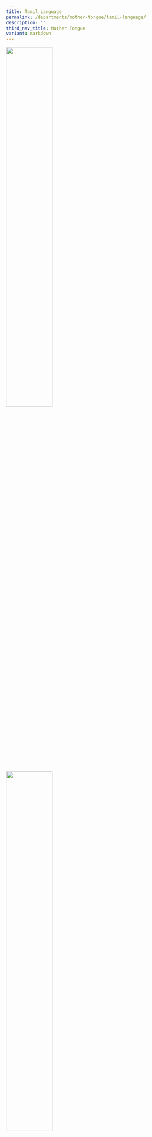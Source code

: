```yaml
---
title: Tamil Language
permalink: /departments/mother-tongue/tamil-language/
description: ""
third_nav_title: Mother Tongue
variant: markdown
---
```

<p><img src="/images/2024%20Photos/TL%20Webpage/TL_IMG_4844.jpg" style="width:50%"></p>
<p><img src="/images/2024%20Photos/TL%20Webpage/TL_20230712_130108__1_.jpg" style="width:50%"></p>
<img src="/images/2024%20Photos/TL%20Webpage/TL_imgTamil_1.jpg">

‘யாமறிந்த மொழிகளிலே தமிழ்மொழிபோல்
 இனிதாவ தெங்குங் காணோம்’  
          **- மகாகவி சுப்பிரமணிய பாரதியார்**


“The ancient Tamil language is a window into our glorious past and a source of
 inspiration for the future.” – **Subramania Bharathi**

“In the sweetness of our Tamil language, there is beauty and grace.” – **Bharathidasan**


<p><strong>Department:&nbsp;</strong>Tamil Unit (Mother Tongue Department)<br><strong>Vision:&nbsp;</strong>Every child is able to use the Tamil language effectively.<br><strong>Mission:&nbsp;</strong>To nurture passion and love for the Tamil language and the Tamil culture in our students.</p>


<p><strong>Tamil Language Fortnight</strong></p>

Tamil Language Fortnight creates an immersive and meaningful environment for the students to learn and appreciate Tamil Language. It provides platforms with authentic settings for the students to associate and experience the Indian culture. 

Students’ participation in the activities such as Poetry Recitation, Storytelling and Language Activities help to develop their interest and deepen their knowledge in Tamil Language. The fortnight activities help to instill in students the Joy of Learning Tamil Language and knowing its rich tradition and culture.

	
<img src="/images/2023%20Photos/tl_blended%20learning%201.jpg">
<img src="/images/2023%20Photos/tl_blended%20learning%202.jpg">

In Blangah Rise Primary School, blended lessons incorporating self-directed and collaborative learning, are carried out during Tamil lessons. Our students use the iPad, Student Learning Space (SLS) and other apps such as Kahoot and Nearpod for online activities.
<p><strong><em>Tamil Language Fortnight<br></em></strong>The Tamil Language Fortnight is a platform to promote the use of the Tamil language and to instil passion in the language and culture. Our students gain new experiences through a variety of language and cultural activities. These activities help to motivate students to use the language in their daily lives.</p>

<img src="/images/2023%20Photos/tl_tl%20fortnight%201.jpg">

“நான் தமிழ் மொழியைப் பற்றி அறிந்துகொண்டேன். எனக்கு விடுகதை பிடித்திருந்தது. பூக்கள் செய்வது வித்தியாசமான அனுபவமாக இருந்தது.”
<p>“I’ve learnt about Tamil Language. I liked solving the riddles. Making paper flower was a new experience for me.” – Amelia Sudha, Primary 6</p>
<p><strong>Tamil Language Camps<br></strong>Our Tamil Language Camps provide a fun environment for our P4 and P6 students to learn and use the Tamil language more frequently. During the language camps, students go through various learning experiences, which enable them to better appreciate the Tamil language and culture.</p>

<img src="/images/2023%20Photos/tl_tamil%20language%20camps.jpg">
<p><strong><em>Tamil Language Touch Typing<br></em></strong>Tamil Language touch typing classes are conducted for our P3 students in Semester 1 annually. Students from P3 to P6 classes use their Tamil Language touch typing skills during Tamil lessons and in activities carried out annually during the Tamil Language Fortnight.</p>
<img src="/images/tamil3.png">
<p><strong>Inquiry Based Learning in Tamil<br></strong>Inquiry Based Learning (IBL) engaged our students in self-directed and collaborative learning. With the authentic learning experience, IBL also promotes critical and inventive thinking skills in our students to solve real-world problems. In Tamil lessons, students carry out Inquiry-Based Learning in Tamil on a given topic. They gather information and data, based on the topic, and discuss with their peers to gain a better understanding. Teachers, as facilitators, provide the platform and guidance for students to ensure they head in the right direction with their data collection and discussions.</p>

<img src="/images/2023%20Photos/tl_inquiry%20based%20lessons.jpg">
<p><strong>Quote from student:</strong><br>“தமிழ் கற்பதற்கு மகிழ்ச்சியாக இருப்பதால் எனக்குத் தமிழ் மொழி மிகவும் பிடிக்கும்!”<br>“I like Tamil because it is so much fun!” – Velmurugan Saathvika, Primary 4</p>
